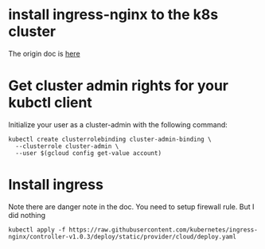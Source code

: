 # install ingress-nginx to the k8s cluster

The origin doc is [here](https://kubernetes.github.io/ingress-nginx/deploy/#gce-gke)


# Get cluster admin rights for your kubctl client

Initialize your user as a cluster-admin with the following command:


```
kubectl create clusterrolebinding cluster-admin-binding \
  --clusterrole cluster-admin \
  --user $(gcloud config get-value account)
```


# Install ingress

Note there are danger note in the doc. You need to setup firewall rule. But I did nothing

```
kubectl apply -f https://raw.githubusercontent.com/kubernetes/ingress-nginx/controller-v1.0.3/deploy/static/provider/cloud/deploy.yaml
```

